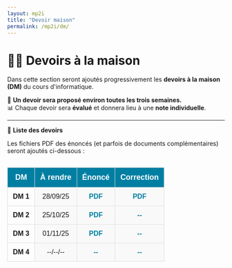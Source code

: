 ```yaml
---
layout: mp2i
title: "Devoir maison"
permalink: /mp2i/dm/
---
```


# 👩‍💻 Devoirs à la maison

Dans cette section seront ajoutés progressivement les **devoirs à la maison (DM)** du cours d'informatique.

📌 **Un devoir sera proposé environ toutes les trois semaines.**  
📊 Chaque devoir sera **évalué** et donnera lieu à une **note individuelle**.

---



<style>
  .concours-table {
    width: 100%;
    border-collapse: collapse;
    font-family: Arial, sans-serif;
    text-align: center;
    margin-top: 30px;
  }

  .concours-table th, .concours-table td {
    padding: 12px;
    border: 1px solid #ddd;
  }

  .concours-table th {
    background-color: #007fa3;
    color: white;
    font-size: 1.1em;
  }

  .concours-table td.subject-cell {
    background-color: #f9f9f9;
  }

  .concours-table tr:hover {
    background-color: #f1f1f1;
  }

  .concours-table a {
    color: #007fa3;
    text-decoration: none;
    font-weight: bold;
  }

  .concours-table a:hover {
    text-decoration: underline;
  }
</style>

📁 **Liste des devoirs**

Les fichiers PDF des énoncés (et parfois de documents complémentaires) seront ajoutés ci-dessous :

<table class="concours-table">
  <thead>
    <tr>
      <th>DM</th>
      <th>À rendre</th>
      <th>Énoncé</th>
      <th>Correction</th>
    </tr>
  </thead>

  <tbody>
    <tr>
      <td><strong>DM 1</strong></td>
      <td class="subject-cell">28/09/25</td>
      <td class="subject-cell"><a href="https://elianacarozza.github.io/files/mp2i/2DM.pdf">PDF</a></td>
      <td class="subject-cell"><a href="https://elianacarozza.github.io/files/mp2i/2DM_CORRECTION.pages">PDF</a></td>
    </tr>
    <tr>
      <td><strong>DM 2</strong></td>
      <td class="subject-cell">25/10/25</td>
      <td class="subject-cell"><a href="https://elianacarozza.github.io/files/mp2i/6DM.pdf">PDF</a></td>
      <td class="subject-cell"><a href="#">--</a></td>
    </tr>
    <tr>
      <td><strong>DM 3</strong></td>
      <td class="subject-cell">01/11/25</td>
      <td class="subject-cell"><a href="https://elianacarozza.github.io/files/mp2i/6DM2.pdf">PDF</a></td>
      <td class="subject-cell"><a href="#">--</a></td>
    </tr>
    <tr>
      <td><strong>DM 4</strong></td>
      <td class="subject-cell">--/--/--</td>
      <td class="subject-cell"><a href="#">--</a></td>
      <td class="subject-cell"><a href="#">--</a></td>
    </tr>
  </tbody>
</table>

